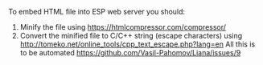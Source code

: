 To embed HTML file into ESP web server you should:
1. Minify the file using https://htmlcompressor.com/compressor/
2. Convert the minified file to C/C++ string (escape characters) using http://tomeko.net/online_tools/cpp_text_escape.php?lang=en
All this is to be automated https://github.com/Vasil-Pahomov/Liana/issues/9